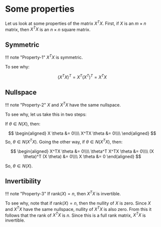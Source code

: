 # Some properties

Let us look at some properties of the matrix $X^TX$. First, if $X$ is an $m \times n$ matrix, then $X^TX$ is an $n \times n$ square matrix.

## Symmetric

!!! note "Property-1"
	$X^TX$ is symmetric.

To see why:


$$
(X^TX)^T = X^T(X^T)^T=X^TX
$$



## Nullspace

!!! note "Property-2"
	$X$ and $X^TX$ have the same nullspace.

To see why, let us take this in two steps:



If $\theta \in N(X)$, then:


$$
\begin{aligned}
X \theta &= 0\\\\
X^TX \theta &= 0\\\\
\end{aligned}
$$
So, $\theta \in N(X^TX$). Going the other way, if $\theta \in N(X^TX)$, then:


$$
\begin{aligned}
X^TX \theta &= 0\\\\
\theta^T X^TX \theta &= 0\\\\
(X \theta)^T (X \theta) &= 0\\\\
X \theta &= 0
\end{aligned}
$$


So, $\theta \in N(X)$.



## Invertibility

!!! note "Property-3"
	If $\text{rank}(X) = n$, then $X^TX$ is invertible.

To see why, note that if $\text{rank}(X) = n$, then the nullity of $X$ is zero. Since $X$ and $X^TX$ have the same nullspace, nullity of $X^TX$ is also zero. From this it follows that the rank of $X^TX$ is $n$. Since this is a full rank matrix, $X^TX$ is invertible.

